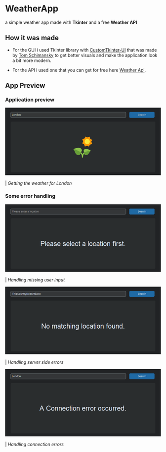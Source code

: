 # WeatherApp

a simple weather app made with **Tkinter** and a free **Weather API**

## How it was made

- For the GUI i used Tkinter library with [CustomTkinter-UI](https://github.com/TomSchimansky/CustomTkinter) that was made by [Tom Schimansky](https://github.com/TomSchimansky) to get better visuals and make the application look a bit more modern.

- For the API i used one that you can get for free here [Weather Api](https://www.weatherapi.com/).

## App Preview

### Application preview

![This is a gif](assets/readme/weather_app.gif)

| _Getting the weather for London_

### Some error handling

![Missing Input image](assets/readme/weather_app_01.png)

| _Handling missing user input_

![Region not found image](assets/readme/weather_app_02.png)

| _Handling server side errors_

![Connection error image](assets/readme/weather_app_03.png)

| _Handling connection errors_
